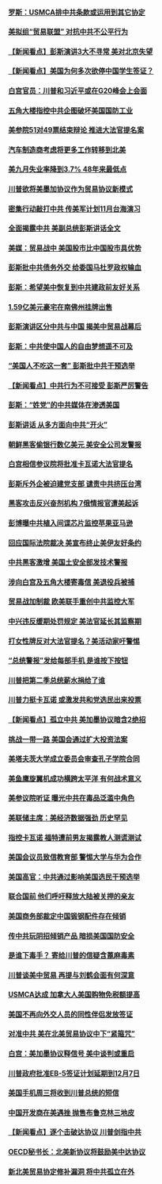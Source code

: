#### [罗斯：USMCA排中共条款或运用到其它协定](../pages/nsc412/n10764388.md?t=10060931) 

#### [美拟组“贸易联盟” 对抗中共不公平行为](../pages/nsc412/n10764268.md?t=10060931) 

#### [【新闻看点】彭斯演讲3大不寻常 美对北京失望](../pages/nsc412/n10764060.md?t=10060931) 

#### [【新闻看点】美国为何多次欲停中国学生签证？](../pages/nsc412/n10763657.md?t=10060931) 

#### [白宫官员：川普和习近平或在G20峰会上会面](../pages/nsc412/n10764121.md?t=10060931) 

#### [五角大楼指控中共企图破坏美国国防工业](../pages/nsc412/n10763942.md?t=10060931) 

#### [美参院51对49票结束辩论 推进大法官提名案](../pages/nsc412/n10763808.md?t=10060931) 

#### [汽车制造商考虑将更多工作转移到北美](../pages/nsc412/n10763718.md?t=10060931) 

#### [美九月失业率降到3.7% 48年来最低点](../pages/nsc412/n10763563.md?t=10060931) 

#### [川普欲将美墨加协议作为贸易协议新模式](../pages/nsc412/n10763656.md?t=10060931) 

#### [密集行动敲打中共 传美军计划11月台海演习](../pages/nsc412/n10762348.md?t=10060931) 

#### [全面揭露中共 美副总统彭斯讲话全文](../pages/nsc412/n10762304.md?t=10060931) 

#### [美媒：贸易战中 美国股市比中国股市具优势](../pages/nsc412/n10762779.md?t=10060931) 

#### [彭斯批中共债务外交 给委国马杜罗政权输血](../pages/nsc412/n10762269.md?t=10060931) 

#### [彭斯：希望美中恢复到中共建政前友好关系](../pages/nsc412/n10761924.md?t=10060931) 

#### [1.59亿美元豪宅在南佛州挂牌出售](../pages/nsc412/n10762009.md?t=10060931) 

#### [彭斯演讲区分中共与中国 揭美中贸易战幕后](../pages/nsc412/n10761289.md?t=10060931) 

#### [彭斯：中共使中国人的自由梦想遥不可及](../pages/nsc412/n10761634.md?t=10060931) 

#### [“美国人不吃这一套” 彭斯批中共干预选举](../pages/nsc412/n10760952.md?t=10060931) 

#### [【新闻看点】中共行为不可接受 彭斯严厉警告](../pages/nsc412/n10761342.md?t=10060931) 

#### [彭斯：“姓党”的中共媒体在渗透美国](../pages/nsc412/n10761606.md?t=10060931) 

#### [彭斯讲话 从多方面向中共“开火”](../pages/nsc412/n10760650.md?t=10060931) 

#### [朝鲜黑客偷银行数亿美元 美安全公司发警报](../pages/nsc412/n10761499.md?t=10060931) 

#### [白宫相信参议院将批准卡瓦诺大法官提名](../pages/nsc412/n10761147.md?t=10060931) 

#### [彭斯斥外企被迫建党支部 谴责中共挤压台湾](../pages/nsc412/n10761443.md?t=10060931) 

#### [黑客攻击反兴奋剂机构  7俄情报官遭美起诉](../pages/nsc412/n10761055.md?t=10060931) 

#### [彭博曝中共植入间谍芯片监控苹果亚马逊](../pages/nsc412/n10761192.md?t=10060931) 

#### [回应国际法院裁决 美宣布终止美伊友好条约](../pages/nsc412/n10760153.md?t=10060931) 

#### [中共黑客激增 美国土安全部发技术警报](../pages/nsc412/n10760423.md?t=10060931) 

#### [涉向白宫及五角大楼寄毒信 美退役兵被捕](../pages/nsc412/n10759571.md?t=10060931) 

#### [贸易战加制裁 欧美联手重创中共监控大军](../pages/nsc412/n10759231.md?t=10060931) 

#### [中兴违反缓期处罚规定 美法官延长其监察期](../pages/nsc412/n10759508.md?t=10060931) 

#### [打女性牌反对大法官提名？美活动家吁警惕](../pages/nsc412/n10759145.md?t=10060931) 

#### [“总统警报”发给每部手机  是谁按下按钮](../pages/nsc412/n10759228.md?t=10060931) 

#### [川普把第二季总统薪水捐给了谁](../pages/nsc412/n10759156.md?t=10060931) 

#### [川普力挺卡瓦诺 或激发共和党选民出来投票](../pages/nsc412/n10758734.md?t=10060931) 

#### [【新闻看点】孤立中共 美加墨协议暗含2绝招](../pages/nsc412/n10758960.md?t=10060931) 

#### [挑战一带一路 美国会通过扩大投资法案](../pages/nsc412/n10759148.md?t=10060931) 

#### [美塔夫茨大学成立委员会审查孔子学院合同](../pages/nsc412/n10759094.md?t=10060931) 

#### [美鱼鹰旋翼机成功横跨太平洋 有何战术意义](../pages/nsc412/n10758986.md?t=10060931) 

#### [美参议院听证 曝光中共在毒品泛滥中角色](../pages/nsc412/n10758958.md?t=10060931) 

#### [美联储主席：美经济数据强劲 历史罕见](../pages/nsc412/n10758804.md?t=10060931) 

#### [指控卡瓦诺 福特遭前男友揭露教人测谎测试](../pages/nsc412/n10758872.md?t=10060931) 

#### [美国会议员致信教育部 警惕大学与华为合作](../pages/nsc412/n10758611.md?t=10060931) 

#### [美国高官：中共通过影响美国选民干预选举](../pages/nsc412/n10757562.md?t=10060931) 

#### [联合国前 他们呼吁释放大陆被关押的亲友](../pages/nsc412/n10756822.md?t=10060931) 

#### [美国商务部裁定中国锻钢配件存在倾销](../pages/nsc412/n10757782.md?t=10060931) 

#### [传中共玩阴招倾销产品 暗损美国国防安全](../pages/nsc412/n10757648.md?t=10060931) 

#### [是谁下毒手？ 寄给川普的信疑含蓖麻毒素](../pages/nsc412/n10757046.md?t=10060931) 

#### [川普谈美中贸易 再提与刘鹤会面有何深意](../pages/nsc412/n10756539.md?t=10060931) 

#### [USMCA达成 加拿大人美国购物免税额提高](../pages/nsc412/n10757558.md?t=10060931) 

#### [美国不再向外交人员的同性伴侣发放签证](../pages/nsc412/n10756972.md?t=10060931) 

#### [对准中共 美在北美贸易协议中下“紧箍咒”](../pages/nsc412/n10756876.md?t=10060931) 

#### [白宫：美加墨协议释信号 美中谈判或重启](../pages/nsc412/n10756858.md?t=10060931) 

#### [川普政府批准EB-5签证计划延期到12月7日](../pages/nsc412/n10756809.md?t=10060931) 

#### [美国手机周三将收到川普总统的短信](../pages/nsc412/n10756693.md?t=10060931) 

#### [中国开发商在美遇挫 抛售布鲁克林三地皮](../pages/nsc412/n10756541.md?t=10060931) 

#### [【新闻看点】逐个击破达协议 川普剑指中共](../pages/nsc412/n10756217.md?t=10060931) 

#### [OECD秘书长：北美新协议将鼓励美中达协议](../pages/nsc412/n10756498.md?t=10060931) 

#### [新北美贸易协定修补漏洞 将中共孤立在外](../pages/nsc412/n10756251.md?t=10060931) 

